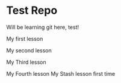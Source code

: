 # Test Repo

<p> 
Will be learning git here, test!
</p>
<p>
My first lesson
</p>
<p>
My second lesson
</p>
<p>
My Third lesson
</p>
<p>
My Fourth lesson
My Stash lesson first time
</p>